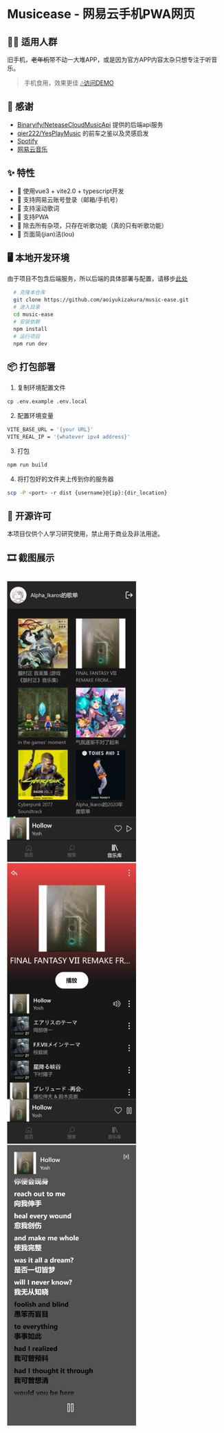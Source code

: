 # Musicease - 网易云手机PWA网页
## 👯‍♂️ 适用人群
旧手机，~~老年机~~带不动一大堆APP，或是因为官方APP内容太杂只想专注于听音乐。
>手机食用，效果更佳 [🎶访问DEMO](https://music.soulslike.live)
## 🎉 感谢
- [Binaryify/NeteaseCloudMusicApi](https://github.com/Binaryify/NeteaseCloudMusicApi) 提供的后端api服务
- [qier222/YesPlayMusic](https://github.com/qier222/YesPlayMusic) 的前车之鉴以及灵感启发
- [Spotify](https://www.spotify.com)
- [网易云音乐](https://music.163.com)
## ✨ 特性
- 👑 使用vue3 + vite2.0 + typescript开发
- 🔑 支持网易云账号登录（邮箱/手机号）
- 📑 支持滚动歌词
- 📲 支持PWA
- 📀 除去所有杂项，只存在听歌功能（真的只有听歌功能）
- 🎨 页面简(jian)洁(lou)
## 🖥 本地开发环境
由于项目不包含后端服务，所以后端的具体部署与配置，请移步[此处](https://github.com/Binaryify/NeteaseCloudMusicApi) 
```sh
  # 克隆本仓库
  git clone https://github.com/aoiyukizakura/music-ease.git
  # 进入目录
  cd music-ease
  # 安装依赖
  npm install
  # 运行项目
  npm run dev
```
## 📦 打包部署
1. 复制环境配置文件
```ps
cp .env.example .env.local
```
2. 配置环境变量
```sh
VITE_BASE_URL = '{your URL}'
VITE_REAL_IP = '{whatever ipv4 address}'
```
3. 打包
```sh
npm run build
```
4. 将打包好的文件夹上传到你的服务器
```sh
scp -P <port> -r dist {username}@{ip}:{dir_location}
```

## 📜 开源许可
本项目仅供个人学习研究使用，禁止用于商业及非法用途。

## 🎞 截图展示
<br>
<img src="images/library.png" width="300" >
<img src="images/playlist.png" width="300" >
<img src="images/lyric.png" width="300" >
<br>